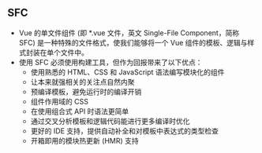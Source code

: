 ## SFC
- Vue 的单文件组件 (即 *.vue 文件，英文 Single-File Component，简称 SFC) 是一种特殊的文件格式，使我们能够将一个 Vue 组件的模板、逻辑与样式封装在单个文件中。
- 使用 SFC 必须使用构建工具，但作为回报带来了以下优点：
	- 使用熟悉的 HTML、CSS 和 JavaScript 语法编写模块化的组件
	- 让本来就强相关的关注点自然内聚
	- 预编译模板，避免运行时的编译开销
	- 组件作用域的 CSS
	- 在使用组合式 API 时语法更简单
	- 通过交叉分析模板和逻辑代码能进行更多编译时优化
	- 更好的 IDE 支持，提供自动补全和对模板中表达式的类型检查
	- 开箱即用的模块热更新 (HMR) 支持